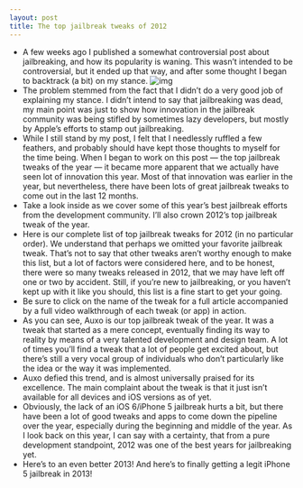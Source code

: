 ```yaml
---
layout: post
title: The top jailbreak tweaks of 2012
---
```

* A few weeks ago I published a somewhat controversial post about jailbreaking, and how its popularity is waning. This wasn’t intended to be controversial, but it ended up that way, and after some thought I began to backtrack (a bit) on my stance.
![img](http://media.idownloadblog.com/wp-content/uploads/2012/12/Top-Jailbreak-Tweaks-of-2012.png)
* The problem stemmed from the fact that I didn’t do a very good job of explaining my stance. I didn’t intend to say that jailbreaking was dead, my main point was just to show how innovation in the jailbreak community was being stifled by sometimes lazy developers, but mostly by Apple’s efforts to stamp out jailbreaking.
* While I still stand by my post, I felt that I needlessly ruffled a few feathers, and probably should have kept those thoughts to myself for the time being. When I began to work on this post — the top jailbreak tweaks of the year — it became more apparent that we actually have seen lot of innovation this year. Most of that innovation was earlier in the year, but nevertheless, there have been lots of great jailbreak tweaks to come out in the last 12 months.
* Take a look inside as we cover some of this year’s best jailbreak efforts from the development community. I’ll also crown 2012’s top jailbreak tweak of the year.
* Here is our complete list of top jailbreak tweaks for 2012 (in no particular order). We understand that perhaps we omitted your favorite jailbreak tweak. That’s not to say that other tweaks aren’t worthy enough to make this list, but a lot of factors were considered here, and to be honest, there were so many tweaks released in 2012, that we may have left off one or two by accident. Still, if you’re new to jailbreaking, or you haven’t kept up with it like you should, this list is a fine start to get your going.
* Be sure to click on the name of the tweak for a full article accompanied by a full video walkthrough of each tweak (or app) in action.
* As you can see, Auxo is our top jailbreak tweak of the year. It was a tweak that started as a mere concept, eventually finding its way to reality by means of a very talented development and design team. A lot of times you’ll find a tweak that a lot of people get excited about, but there’s still a very vocal group of individuals who don’t particularly like the idea or the way it was implemented.
* Auxo defied this trend, and is almost universally praised for its excellence. The main complaint about the tweak is that it just isn’t available for all devices and iOS versions as of yet.
* Obviously, the lack of an iOS 6/iPhone 5 jailbreak hurts a bit, but there have been a lot of good tweaks and apps to come down the pipeline over the year, especially during the beginning and middle of the year. As I look back on this year, I can say with a certainty, that from a pure development standpoint, 2012 was one of the best years for jailbreaking yet.
* Here’s to an even better 2013! And here’s to finally getting a legit iPhone 5 jailbreak in 2013!

